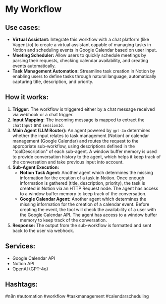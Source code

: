 # My Workflow

## Use cases:

- **Virtual Assistant:** Integrate this workflow with a chat platform (like Vagent.io) to create a virtual assistant capable of managing tasks in Notion and scheduling events in Google Calendar based on user input.
- **Meeting Scheduler:** Allow users to quickly schedule meetings by parsing their requests, checking calendar availability, and creating events automatically.
- **Task Management Automation:** Streamline task creation in Notion by enabling users to define tasks through natural language, automatically capturing title, description, and priority.

## How it works:

1.  **Trigger:** The workflow is triggered either by a chat message received via webhook or a chat trigger.
2.  **Input Mapping:** The incoming message is mapped to extract the `chatInput` and `sessionId`.
3.  **Main Agent (LLM Router):** An agent powered by `gpt-4o` determines whether the input relates to task management (Notion) or calendar management (Google Calendar) and routes the request to the appropriate sub-workflow, using descriptions defined in the "toolDescription" of each sub-agent. A window buffer memory is used to provide conversation history to the agent, which helps it keep track of the conversation and take previous input into account.
4.  **Sub-Agent Execution:**
    *   **Notion Task Agent:** Another agent which determines the missing information for the creation of a task in Notion. Once enough information is gathered (title, description, priority), the task is created in Notion via an HTTP Request node. The agent has access to a window buffer memory to keep track of the conversation.
    *   **Google Calendar Agent:** Another agent which determines the missing information for the creation of a calendar event. Before creating the event, the tool will check the availability of a user with the Google Calendar API. The agent has access to a window buffer memory to keep track of the conversation.
5.  **Response:** The output from the sub-workflow is formatted and sent back to the user via webhook.

## Services:

-   Google Calendar API
-   Notion API
-   OpenAI (GPT-4o)

## Hashtags:

#n8n #automation #workflow #taskmanagement #calendarscheduling
